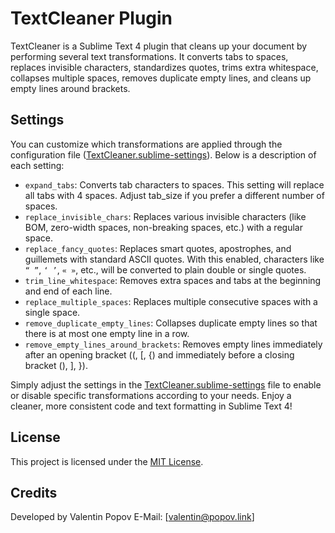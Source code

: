 # TextCleaner Plugin

TextCleaner is a Sublime Text 4 plugin that cleans up your document by performing several text transformations. It converts tabs to spaces, replaces invisible characters, standardizes quotes, trims extra whitespace, collapses multiple spaces, removes duplicate empty lines, and cleans up empty lines around brackets.

## Settings

You can customize which transformations are applied through the configuration file ([TextCleaner.sublime-settings](/TextCleaner.sublime-settings)). Below is a description of each setting:

- `expand_tabs`: Converts tab characters to spaces. This setting will replace all tabs with 4 spaces. Adjust tab_size if you prefer a different number of spaces.
- `replace_invisible_chars`: Replaces various invisible characters (like BOM, zero-width spaces, non-breaking spaces, etc.) with a regular space.
- `replace_fancy_quotes`: Replaces smart quotes, apostrophes, and guillemets with standard ASCII quotes. With this enabled, characters like `“ ”`, `‘ ’`, `« »`, etc., will be converted to plain double or single quotes.
- `trim_line_whitespace`: Removes extra spaces and tabs at the beginning and end of each line.
- `replace_multiple_spaces`: Replaces multiple consecutive spaces with a single space.
- `remove_duplicate_empty_lines`: Collapses duplicate empty lines so that there is at most one empty line in a row.
- `remove_empty_lines_around_brackets`: Removes empty lines immediately after an opening bracket (\(, \[, \{) and immediately before a closing bracket (\), \], \}).

Simply adjust the settings in the [TextCleaner.sublime-settings](/TextCleaner.sublime-settings) file to enable or disable specific transformations according to your needs. Enjoy a cleaner, more consistent code and text formatting in Sublime Text 4!

## License

This project is licensed under the [MIT License](/LICENSE.txt).

## Credits

Developed by Valentin Popov
E-Mail: [valentin@popov.link]